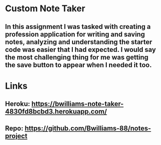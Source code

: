 # Custom Note Taker

## In this assignment I was tasked with creating a profession application for writing and saving notes, analyzing and understanding the starter code was easier that I had expected. I would say the most challenging thing for me was getting the save button to appear when I needed it too.

# Links

## Heroku: https://bwilliams-note-taker-4830fd8bcbd3.herokuapp.com/
## Repo: https://github.com/Bwilliams-88/notes-project